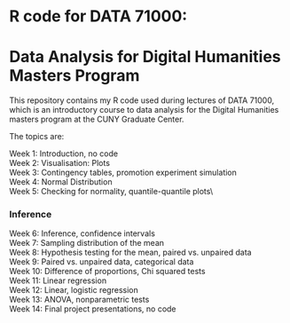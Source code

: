 # R code for DATA 71000:
# Data Analysis for Digital Humanities Masters Program

This repository contains my R code used during lectures of DATA 71000, which is an introductory course to data analysis for the Digital Humanities masters program at the CUNY Graduate Center.

The topics are:


Week 1: Introduction, no code \
Week 2: Visualisation: Plots\
Week 3: Contingency tables, promotion experiment simulation\
Week 4: Normal Distribution\
Week 5: Checking for normality, quantile-quantile plots\
### Inference
Week 6: Inference, confidence intervals\
Week 7: Sampling distribution of the mean\
Week 8: Hypothesis testing for the mean, paired vs. unpaired data\
Week 9: Paired vs. unpaired data, categorical data\
Week 10: Difference of proportions, Chi squared tests\
Week 11: Linear regression\
Week 12: Linear, logistic regression\
Week 13: ANOVA, nonparametric tests\
Week 14: Final project presentations, no code
